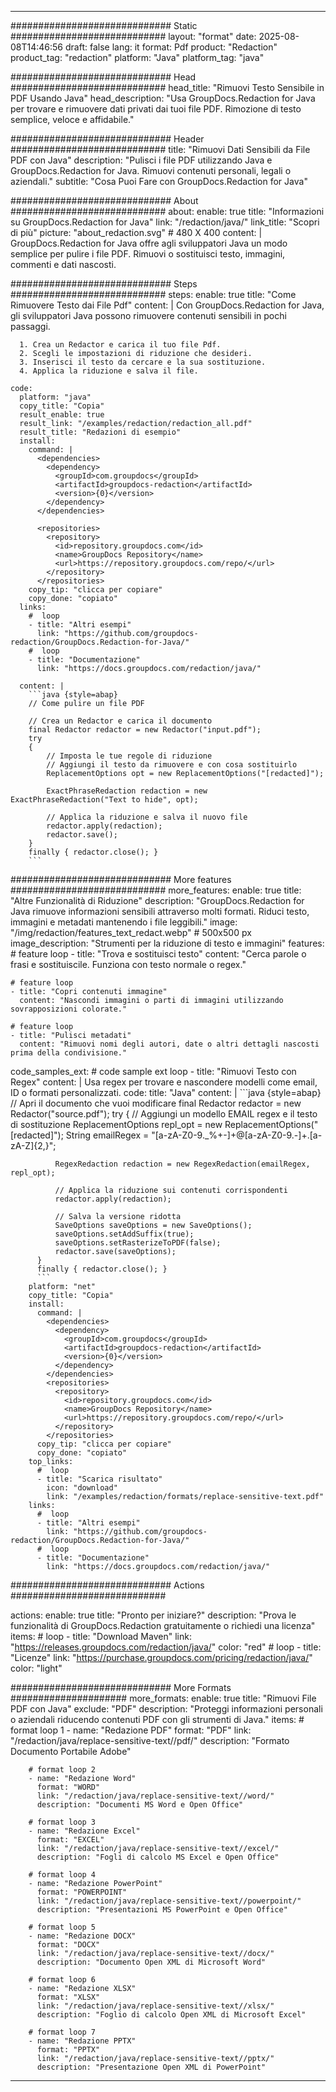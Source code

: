 
---
############################# Static ############################
layout: "format"
date:  2025-08-08T14:46:56
draft: false
lang: it
format: Pdf
product: "Redaction"
product_tag: "redaction"
platform: "Java"
platform_tag: "java"

############################# Head ############################
head_title: "Rimuovi Testo Sensibile in PDF Usando Java"
head_description: "Usa GroupDocs.Redaction for Java per trovare e rimuovere dati privati dai tuoi file PDF. Rimozione di testo semplice, veloce e affidabile."

############################# Header ############################
title: "Rimuovi Dati Sensibili da File PDF con Java" 
description: "Pulisci i file PDF utilizzando Java e GroupDocs.Redaction for Java. Rimuovi contenuti personali, legali o aziendali."
subtitle: "Cosa Puoi Fare con GroupDocs.Redaction for Java" 

############################# About ############################
about:
    enable: true
    title: "Informazioni su GroupDocs.Redaction for Java"
    link: "/redaction/java/"
    link_title: "Scopri di più"
    picture: "about_redaction.svg" # 480 X 400
    content: |
       GroupDocs.Redaction for Java offre agli sviluppatori Java un modo semplice per pulire i file PDF. Rimuovi o sostituisci testo, immagini, commenti e dati nascosti.

############################# Steps ############################
steps:
    enable: true
    title: "Come Rimuovere Testo dai File Pdf"
    content: |
      Con GroupDocs.Redaction for Java, gli sviluppatori Java possono rimuovere contenuti sensibili in pochi passaggi.
      
      1. Crea un Redactor e carica il tuo file Pdf.
      2. Scegli le impostazioni di riduzione che desideri.
      3. Inserisci il testo da cercare e la sua sostituzione.
      4. Applica la riduzione e salva il file.
   
    code:
      platform: "java"
      copy_title: "Copia"
      result_enable: true
      result_link: "/examples/redaction/redaction_all.pdf"
      result_title: "Redazioni di esempio"
      install:
        command: |
          <dependencies>
            <dependency>
              <groupId>com.groupdocs</groupId>
              <artifactId>groupdocs-redaction</artifactId>
              <version>{0}</version>
            </dependency>
          </dependencies>

          <repositories>
            <repository>
              <id>repository.groupdocs.com</id>
              <name>GroupDocs Repository</name>
              <url>https://repository.groupdocs.com/repo/</url>
            </repository>
          </repositories>
        copy_tip: "clicca per copiare"
        copy_done: "copiato"
      links:
        #  loop
        - title: "Altri esempi"
          link: "https://github.com/groupdocs-redaction/GroupDocs.Redaction-for-Java/"
        #  loop
        - title: "Documentazione"
          link: "https://docs.groupdocs.com/redaction/java/"
          
      content: |
        ```java {style=abap}
        // Come pulire un file PDF

        // Crea un Redactor e carica il documento
        final Redactor redactor = new Redactor("input.pdf");
        try
        {
            // Imposta le tue regole di riduzione
            // Aggiungi il testo da rimuovere e con cosa sostituirlo
            ReplacementOptions opt = new ReplacementOptions("[redacted]");
            
            ExactPhraseRedaction redaction = new ExactPhraseRedaction("Text to hide", opt);

            // Applica la riduzione e salva il nuovo file
            redactor.apply(redaction);
            redactor.save();
        }
        finally { redactor.close(); }
        ```            


############################# More features ############################
more_features:
  enable: true
  title: "Altre Funzionalità di Riduzione"
  description: "GroupDocs.Redaction for Java rimuove informazioni sensibili attraverso molti formati. Riduci testo, immagini e metadati mantenendo i file leggibili."
  image: "/img/redaction/features_text_redact.webp" # 500x500 px
  image_description: "Strumenti per la riduzione di testo e immagini"
  features:
    # feature loop
    - title: "Trova e sostituisci testo"
      content: "Cerca parole o frasi e sostituiscile. Funziona con testo normale o regex."

    # feature loop
    - title: "Copri contenuti immagine"
      content: "Nascondi immagini o parti di immagini utilizzando sovrapposizioni colorate."

    # feature loop
    - title: "Pulisci metadati"
      content: "Rimuovi nomi degli autori, date o altri dettagli nascosti prima della condivisione."
      
  code_samples_ext:
    # code sample ext loop
    - title: "Rimuovi Testo con Regex"
      content: |
        Usa regex per trovare e nascondere modelli come email, ID o formati personalizzati.
      code:
        title: "Java"
        content: |
          ```java {style=abap}
          //  Apri il documento che vuoi modificare
          final Redactor redactor = new Redactor("source.pdf");
          try
          {
              // Aggiungi un modello EMAIL regex e il testo di sostituzione
              ReplacementOptions repl_opt = new ReplacementOptions("[redacted]");
              String emailRegex = "[a-zA-Z0-9._%+-]+@[a-zA-Z0-9.-]+\.[a-zA-Z]{2,}";

              RegexRedaction redaction = new RegexRedaction(emailRegex, repl_opt);
              
              // Applica la riduzione sui contenuti corrispondenti
              redactor.apply(redaction);

              // Salva la versione ridotta
              SaveOptions saveOptions = new SaveOptions();
              saveOptions.setAddSuffix(true);
              saveOptions.setRasterizeToPDF(false);
              redactor.save(saveOptions);
          }
          finally { redactor.close(); }
          ```
        platform: "net"
        copy_title: "Copia"
        install:
          command: |
            <dependencies>
              <dependency>
                <groupId>com.groupdocs</groupId>
                <artifactId>groupdocs-redaction</artifactId>
                <version>{0}</version>
              </dependency>
            </dependencies>
            <repositories>
              <repository>
                <id>repository.groupdocs.com</id>
                <name>GroupDocs Repository</name>
                <url>https://repository.groupdocs.com/repo/</url>
              </repository>
            </repositories>
          copy_tip: "clicca per copiare"
          copy_done: "copiato"
        top_links:
          #  loop
          - title: "Scarica risultato"
            icon: "download"
            link: "/examples/redaction/formats/replace-sensitive-text.pdf"
        links:
          #  loop
          - title: "Altri esempi"
            link: "https://github.com/groupdocs-redaction/GroupDocs.Redaction-for-Java/"
          #  loop
          - title: "Documentazione"
            link: "https://docs.groupdocs.com/redaction/java/"


############################# Actions ############################

actions:
  enable: true
  title: "Pronto per iniziare?"
  description: "Prova le funzionalità di GroupDocs.Redaction gratuitamente o richiedi una licenza"
  items:
    #  loop
    - title: "Download Maven"
      link: "https://releases.groupdocs.com/redaction/java/"
      color: "red"
        #  loop
    - title: "Licenze"
      link: "https://purchase.groupdocs.com/pricing/redaction/java/"
      color: "light"


############################# More Formats #####################
more_formats:
    enable: true
    title: "Rimuovi File PDF con Java"
    exclude: "PDF"
    description: "Proteggi informazioni personali o aziendali riducendo contenuti PDF con gli strumenti di Java."
    items: 
        # format loop 1
        - name: "Redazione PDF"
          format: "PDF"
          link: "/redaction/java/replace-sensitive-text//pdf/"
          description: "Formato Documento Portabile Adobe"

        # format loop 2
        - name: "Redazione Word"
          format: "WORD"
          link: "/redaction/java/replace-sensitive-text//word/"
          description: "Documenti MS Word e Open Office"
          
        # format loop 3
        - name: "Redazione Excel"
          format: "EXCEL"
          link: "/redaction/java/replace-sensitive-text//excel/"
          description: "Fogli di calcolo MS Excel e Open Office"

        # format loop 4
        - name: "Redazione PowerPoint"
          format: "POWERPOINT"
          link: "/redaction/java/replace-sensitive-text//powerpoint/"
          description: "Presentazioni MS PowerPoint e Open Office"

        # format loop 5
        - name: "Redazione DOCX"
          format: "DOCX"
          link: "/redaction/java/replace-sensitive-text//docx/"
          description: "Documento Open XML di Microsoft Word"
          
        # format loop 6
        - name: "Redazione XLSX"
          format: "XLSX"
          link: "/redaction/java/replace-sensitive-text//xlsx/"
          description: "Foglio di calcolo Open XML di Microsoft Excel"
          
        # format loop 7
        - name: "Redazione PPTX"
          format: "PPTX"
          link: "/redaction/java/replace-sensitive-text//pptx/"
          description: "Presentazione Open XML di PowerPoint"


---